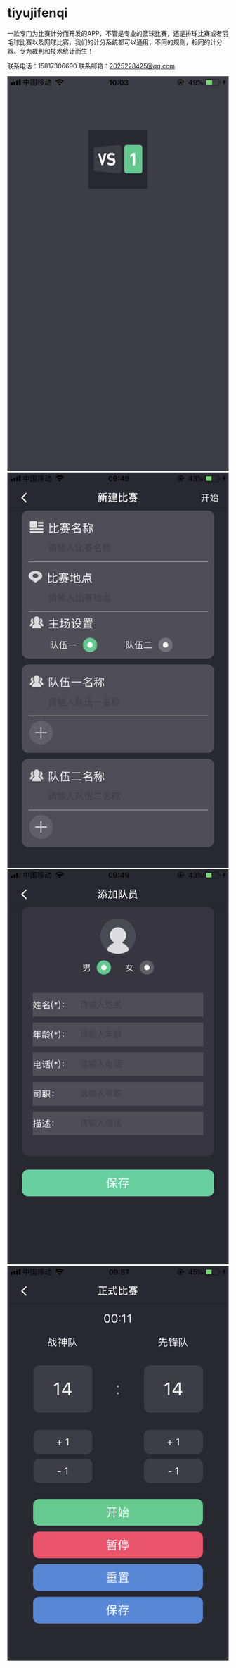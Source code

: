 # tiyujifenqi
一款专门为比赛计分而开发的APP，不管是专业的篮球比赛，还是排球比赛或者羽毛球比赛以及网球比赛，我们的计分系统都可以通用，不同的规则，相同的计分器。专为裁判和技术统计而生！

联系电话：15817306690
联系邮箱：2025228425@qq.com


![image](https://github.com/xiaomage123/tiyujifenqi/blob/master/IMG_0318.PNG)
![image](https://github.com/xiaomage123/tiyujifenqi/blob/master/IMG_0315.PNG)
![image](https://github.com/xiaomage123/tiyujifenqi/blob/master/IMG_0316.PNG)
![image](https://github.com/xiaomage123/tiyujifenqi/blob/master/IMG_0317.PNG)
